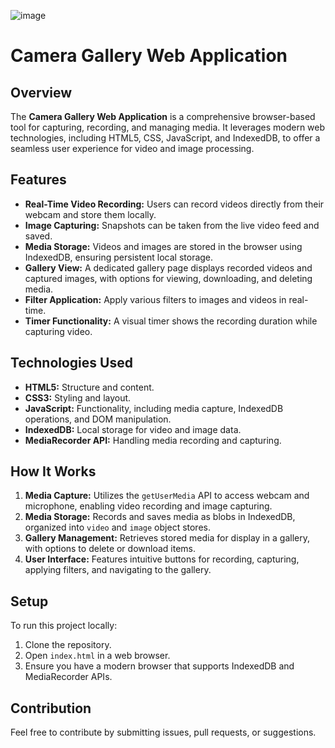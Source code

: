 
![image](https://github.com/user-attachments/assets/98a32b29-908f-4888-99b3-6084de33b413)



# Camera Gallery Web Application

## Overview

The **Camera Gallery Web Application** is a comprehensive browser-based tool for capturing, recording, and managing media. It leverages modern web technologies, including HTML5, CSS, JavaScript, and IndexedDB, to offer a seamless user experience for video and image processing.

## Features

- **Real-Time Video Recording:** Users can record videos directly from their webcam and store them locally.
- **Image Capturing:** Snapshots can be taken from the live video feed and saved.
- **Media Storage:** Videos and images are stored in the browser using IndexedDB, ensuring persistent local storage.
- **Gallery View:** A dedicated gallery page displays recorded videos and captured images, with options for viewing, downloading, and deleting media.
- **Filter Application:** Apply various filters to images and videos in real-time.
- **Timer Functionality:** A visual timer shows the recording duration while capturing video.

## Technologies Used

- **HTML5:** Structure and content.
- **CSS3:** Styling and layout.
- **JavaScript:** Functionality, including media capture, IndexedDB operations, and DOM manipulation.
- **IndexedDB:** Local storage for video and image data.
- **MediaRecorder API:** Handling media recording and capturing.

## How It Works

1. **Media Capture:** Utilizes the `getUserMedia` API to access webcam and microphone, enabling video recording and image capturing.
2. **Media Storage:** Records and saves media as blobs in IndexedDB, organized into `video` and `image` object stores.
3. **Gallery Management:** Retrieves stored media for display in a gallery, with options to delete or download items.
4. **User Interface:** Features intuitive buttons for recording, capturing, applying filters, and navigating to the gallery.

## Setup

To run this project locally:

1. Clone the repository.
2. Open `index.html` in a web browser.
3. Ensure you have a modern browser that supports IndexedDB and MediaRecorder APIs.

## Contribution

Feel free to contribute by submitting issues, pull requests, or suggestions.

